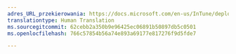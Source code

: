 ```yaml
---
adres_URL_przekierowania: https://docs.microsoft.com/en-us/InTune/deploy-use/prerequisites-for-enrollment
translationtype: Human Translation
ms.sourcegitcommit: 62cebb2a350b9e96425ec06891b50897db5c0501
ms.openlocfilehash: 766c57854b56a74e893a69177e817276f9d5fde7

---
```




<!--HONumber=Sep16_HO5-->


